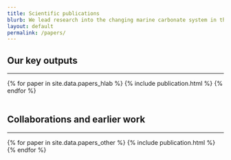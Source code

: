 ```yaml
---
title: Scientific publications
blurb: We lead research into the changing marine carbonate system in the present-day ocean.  We also contribute to studies on related topics including ocean acidification impacts, palaeoceanographic proxies, and sensor development.
layout: default
permalink: /papers/
---
```


<h2>Our key outputs</h2>
<hr />
<div class='container'>
  {% for paper in site.data.papers_hlab %}
    {% include publication.html %}
  {% endfor %}
</div>

<br />

<h2>Collaborations and earlier work</h2>
<hr />
<div class='container'>
  {% for paper in site.data.papers_other %}
    {% include publication.html %}
  {% endfor %}
</div>
